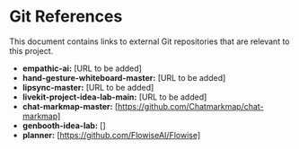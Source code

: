 # Git References

This document contains links to external Git repositories that are relevant to this project.

*   **empathic-ai:** [URL to be added]
*   **hand-gesture-whiteboard-master:** [URL to be added]
*   **lipsync-master:** [URL to be added]
*   **livekit-project-idea-lab-main:** [URL to be added]
*   **chat-markmap-master:** [https://github.com/Chatmarkmap/chat-markmap]
*   **genbooth-idea-lab:** []
*   **planner:** [https://github.com/FlowiseAI/Flowise]
